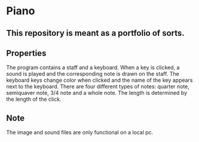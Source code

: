 # Piano

## This repository is meant as a portfolio of sorts.

## Properties

The program contains a staff and a keyboard.  When a key is clicked, a sound is played and the corresponding note is drawn on the staff. 
The keyboard keys change color when clicked and the name of the key appears next to the keyboard. There are four different types of notes:
quarter note, semiquaver note, 3/4 note and a whole note. The length is determined by the length of the click. 

## Note

The image and sound files are only functional on a local pc.
